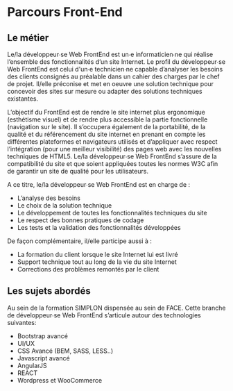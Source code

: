 # Parcours Front-End
## Le métier
Le/la développeur∙se Web Front­End est un∙e informaticien∙ne qui réalise l’ensemble des fonctionnalités d’un site Internet. Le profil du développeur∙se Web Front­End est celui d'un∙e technicien∙ne capable d’analyser les besoins des clients consignés au préalable dans un cahier des charges par le chef de projet. Il/elle préconise et met en oeuvre une solution technique pour concevoir des sites sur mesure ou adapter des solutions techniques existantes. 

L’objectif du Front­End est de rendre le site internet plus ergonomique (esthétisme visuel) et de rendre plus accessible la partie fonctionnelle (navigation sur le site). Il s’occupera également de la portabilité, de la qualité et du référencement du site internet en prenant en compte les différentes plateformes et navigateurs utilisés et d’appliquer avec respect 
l’intégration (pour une meilleur visibilité) des pages web avec les nouvelles techniques de HTML5. Le/la développeur∙se Web Front­End s’assure de la compatibilité du site et que soient appliquées toutes les normes W3C afin de garantir un site de qualité pour les utilisateurs. 
 
A ce titre, le/la développeur∙se Web Front­End est en charge de : 
* L’analyse des besoins  
* Le choix de la solution technique  
* Le développement de toutes les fonctionnalités techniques du site  
* Le respect des bonnes pratiques de codage  
* Les tests et la validation des fonctionnalités développées 

De façon complémentaire, il/elle participe aussi à : 
* La formation du client lorsque le site Internet lui est livré 
* Support technique tout au long de la vie du site Internet  
* Corrections des problèmes remontés par le client 

## Les sujets abordés

 Au sein de la formation SIMPLON dispensée au sein de FACE. Cette branche de développeur∙se Web Front­End s’articule autour des technologies suivantes:

* Bootstrap avancé
* UI/UX
* CSS Avancé (BEM, SASS, LESS..)
* Javascript avancé
* AngularJS 
* REACT
* Wordpress et WooCommerce







